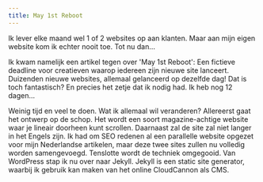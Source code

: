 ```yaml
---
title: May 1st Reboot
---
```



Ik lever elke maand wel 1 of 2 websites op aan klanten. Maar aan mijn eigen website kom ik echter nooit toe. Tot nu dan…

Ik kwam namelijk een artikel tegen over 'May 1st Reboot': Een fictieve deadline voor creatieven waarop iedereen zijn nieuwe site lanceert. Duizenden nieuwe websites, allemaal gelanceerd op dezelfde dag! Dat is toch fantastisch? En precies het zetje dat ik nodig had. Ik heb nog 12 dagen…

Weinig tijd en veel te doen. Wat ik allemaal wil veranderen? Allereerst gaat het ontwerp op de schop. Het wordt een soort magazine-achtige website waar je lineair doorheen kunt scrollen. Daarnaast zal de site zal niet langer in het Engels zijn. Ik had om SEO redenen al een parallelle website opgezet voor mijn Nederlandse artikelen, maar deze twee sites zullen nu volledig worden samengevoegd. Tenslotte wordt de techniek omgegooid. Van WordPress stap ik nu over naar Jekyll. Jekyll is een static site generator, waarbij ik gebruik kan maken van het online CloudCannon als CMS.